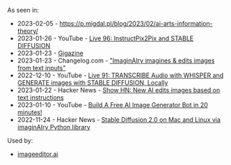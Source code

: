 
As seen in:
 - 2023-02-05 - https://p.migdal.pl/blog/2023/02/ai-arts-information-theory/
 - 2023-01-26 - YouTube - [Live 96: InstructPix2Pix and STABLE DIFFUSION](https://www.youtube.com/watch?v=AyWDYVFuALs&t=485s)
 - 2023-01-23 - [Gigazine](https://gigazine.net/gsc_news/en/20230123-imaginairy-ai-image/)
 - 2023-01-23 - Changelog.com - ["ImaginAIry imagines & edits images from text inputs"](https://changelog.com/news/imaginairy-imagines-edits-images-from-text-inputs-QpzQ)
 - 2022-12-10 - YouTube - [Live 91: TRANSCRIBE Audio with WHISPER and GENERATE images with STABLE DIFFUSION, Locally](https://www.youtube.com/watch?v=CaLmLP2GTEU&t=1785s)
 - 2023-01-22 - Hacker News - [Show HN: New AI edits images based on text instructions](https://news.ycombinator.com/item?id=34474270)
 - 2023-01-10 - YouTube - [Build A Free AI Image Generator Bot in 20 minutes!](https://www.youtube.com/watch?v=ufQcDD1kQCI)
 - 2022-11-24 - Hacker News - [Stable Diffusion 2.0 on Mac and Linux via imaginAIry Python library](https://news.ycombinator.com/item?id=33729694)

Used by:
 - [imageeditor.ai](https://imageeditor.ai/)
